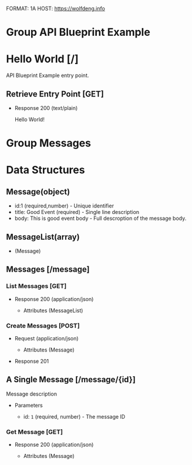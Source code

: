 FORMAT: 1A
HOST: https://wolfdeng.info

# Group API Blueprint Example

# Hello World [/]

API Blueprint Example entry point.

## Retrieve Entry Point [GET]

+ Response 200 (text/plain)

    Hello World!

# Group Messages


# Data Structures

## Message(object)

+ id:1 (required,number) - Unique identifier
+ title: Good Event (required) - Single line description
+ body: This is good event body - Full descroption of the message body.


## MessageList(array)
+ (Message)

## Messages [/message]

### List Messages [GET]

+ Response 200 (application/json)

    + Attributes (MessageList)

### Create Messages [POST]

+ Request (application/json)

    + Attributes (Message)

+ Response 201


## A Single Message [/message/{id}]
Message description

+ Parameters

    + id: `1` (required, number) - The message ID

### Get Message [GET]

+ Response 200 (application/json)

    + Attributes (Message)

